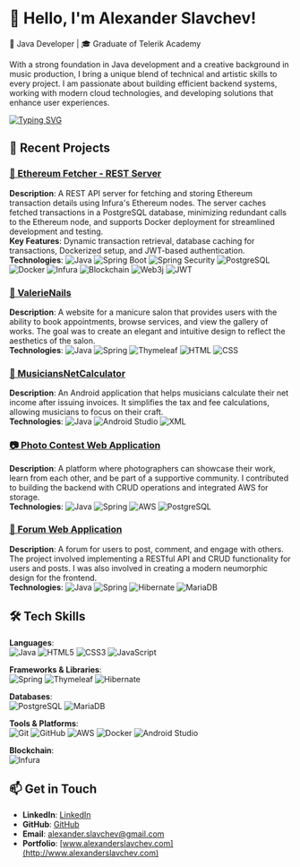 # 👋 Hello, I'm Alexander Slavchev!
🔭 Java Developer | 🎓 Graduate of Telerik Academy

With a strong foundation in Java development and a creative background in music production, I bring a unique blend of technical and artistic skills to every project. I am passionate about building efficient backend systems, working with modern cloud technologies, and developing solutions that enhance user experiences.

[![Typing SVG](https://readme-typing-svg.herokuapp.com?font=Fira+Code&pause=1000&width=700&height=70&color=0040ff&lines=Welcome+to+my+GitHub!+Check+out+my+LinkedIn+profile)](your-linkedin-url)

## 🌟 Recent Projects

### [🔗 Ethereum Fetcher - REST Server](https://github.com/AlexanderSlavchev/EthereumFetcher)
**Description**: A REST API server for fetching and storing Ethereum transaction details using Infura's Ethereum nodes. The server caches fetched transactions in a PostgreSQL database, minimizing redundant calls to the Ethereum node, and supports Docker deployment for streamlined development and testing.  
**Key Features**: Dynamic transaction retrieval, database caching for transactions, Dockerized setup, and JWT-based authentication.  
**Technologies**: ![Java](https://img.shields.io/badge/-Java-007396?style=flat-square&logo=java&logoColor=white) ![Spring Boot](https://img.shields.io/badge/-Spring%20Boot-6DB33F?style=flat-square&logo=spring-boot&logoColor=white) ![Spring Security](https://img.shields.io/badge/-Spring%20Security-6DB33F?style=flat-square&logo=spring-security&logoColor=white) ![PostgreSQL](https://img.shields.io/badge/-PostgreSQL-336791?style=flat-square&logo=postgresql&logoColor=white) ![Docker](https://img.shields.io/badge/-Docker-2496ED?style=flat-square&logo=docker&logoColor=white) ![Infura](https://img.shields.io/badge/-Infura-EF3B2D?style=flat-square&logo=infura) ![Blockchain](https://img.shields.io/badge/-Blockchain-121D33?style=flat-square&logo=blockchain&logoColor=white) ![Web3j](https://img.shields.io/badge/-Web3j-F16822?style=flat-square&logo=ethereum&logoColor=white) ![JWT](https://img.shields.io/badge/-JWT-000000?style=flat-square&logo=json-web-tokens&logoColor=white)

### [💅 ValerieNails](https://github.com/AlexanderSlavchev/ValerieNails)
**Description**: A website for a manicure salon that provides users with the ability to book appointments, browse services, and view the gallery of works. The goal was to create an elegant and intuitive design to reflect the aesthetics of the salon.  
**Technologies**: ![Java](https://img.shields.io/badge/-Java-007396?style=flat-square&logo=java&logoColor=white) ![Spring](https://img.shields.io/badge/-Spring-6DB33F?style=flat-square&logo=spring&logoColor=white) ![Thymeleaf](https://img.shields.io/badge/-Thymeleaf-005F0F?style=flat-square&logo=thymeleaf&logoColor=white) ![HTML](https://img.shields.io/badge/-HTML5-E34F26?style=flat-square&logo=html5&logoColor=white) ![CSS](https://img.shields.io/badge/-CSS3-1572B6?style=flat-square&logo=css3&logoColor=white)

### [🎸 MusiciansNetCalculator](https://github.com/AlexanderSlavchev/MusiciansNetCalculator)
**Description**: An Android application that helps musicians calculate their net income after issuing invoices. It simplifies the tax and fee calculations, allowing musicians to focus on their craft.  
**Technologies**: ![Java](https://img.shields.io/badge/-Java-007396?style=flat-square&logo=java&logoColor=white) ![Android Studio](https://img.shields.io/badge/-Android%20Studio-3DDC84?style=flat-square&logo=android-studio&logoColor=white) ![XML](https://img.shields.io/badge/-XML-FF6600?style=flat-square&logo=xml&logoColor=white)

### [📷 Photo Contest Web Application](https://github.com/AI-PhotoContest/PhotoContest)
**Description**: A platform where photographers can showcase their work, learn from each other, and be part of a supportive community. I contributed to building the backend with CRUD operations and integrated AWS for storage.  
**Technologies**: ![Java](https://img.shields.io/badge/-Java-007396?style=flat-square&logo=java&logoColor=white) ![Spring](https://img.shields.io/badge/-Spring-6DB33F?style=flat-square&logo=spring&logoColor=white) ![AWS](https://img.shields.io/badge/-AWS-FF9900?style=flat-square&logo=amazon-aws&logoColor=white) ![PostgreSQL](https://img.shields.io/badge/-PostgreSQL-336791?style=flat-square&logo=postgresql&logoColor=white)

### [📝 Forum Web Application](https://github.com/forum-RAI/forum-aplication)
**Description**: A forum for users to post, comment, and engage with others. The project involved implementing a RESTful API and CRUD functionality for users and posts. I was also involved in creating a modern neumorphic design for the frontend.  
**Technologies**: ![Java](https://img.shields.io/badge/-Java-007396?style=flat-square&logo=java&logoColor=white) ![Spring](https://img.shields.io/badge/-Spring-6DB33F?style=flat-square&logo=spring&logoColor=white) ![Hibernate](https://img.shields.io/badge/-Hibernate-59666C?style=flat-square&logo=hibernate&logoColor=white) ![MariaDB](https://img.shields.io/badge/-MariaDB-003545?style=flat-square&logo=mariadb&logoColor=white)

## 🛠 Tech Skills

**Languages**:  
![Java](https://img.shields.io/badge/-Java-007396?style=flat-square&logo=java&logoColor=white) ![HTML5](https://img.shields.io/badge/-HTML5-E34F26?style=flat-square&logo=html5&logoColor=white) ![CSS3](https://img.shields.io/badge/-CSS3-1572B6?style=flat-square&logo=css3&logoColor=white) ![JavaScript](https://img.shields.io/badge/-JavaScript-F7DF1E?style=flat-square&logo=javascript&logoColor=black)

**Frameworks & Libraries**:  
![Spring](https://img.shields.io/badge/-Spring-6DB33F?style=flat-square&logo=spring&logoColor=white) ![Thymeleaf](https://img.shields.io/badge/-Thymeleaf-005F0F?style=flat-square&logo=thymeleaf&logoColor=white) ![Hibernate](https://img.shields.io/badge/-Hibernate-59666C?style=flat-square&logo=hibernate&logoColor=white)

**Databases**:  
![PostgreSQL](https://img.shields.io/badge/-PostgreSQL-336791?style=flat-square&logo=postgresql&logoColor=white) ![MariaDB](https://img.shields.io/badge/-MariaDB-003545?style=flat-square&logo=mariadb&logoColor=white)

**Tools & Platforms**:  
![Git](https://img.shields.io/badge/-Git-F05032?style=flat-square&logo=git&logoColor=white) ![GitHub](https://img.shields.io/badge/-GitHub-181717?style=flat-square&logo=github&logoColor=white) ![AWS](https://img.shields.io/badge/-AWS-FF9900?style=flat-square&logo=amazon-aws&logoColor=white) ![Docker](https://img.shields.io/badge/-Docker-2496ED?style=flat-square&logo=docker&logoColor=white) ![Android Studio](https://img.shields.io/badge/-Android%20Studio-3DDC84?style=flat-square&logo=android-studio&logoColor=white)

**Blockchain**:  
![Infura](https://img.shields.io/badge/-Infura-EF3B2D?style=flat-square&logo=infura&logoColor=white)

## 📫 Get in Touch

- **LinkedIn**: [LinkedIn](https://www.linkedin.com/in/alexander-slavchev-b01972225)
- **GitHub**: [GitHub](https://github.com/AlexanderSlavchev)
- **Email**: alexander.slavchev@gmail.com
- **Portfolio**: [www.alexanderslavchev.com](http://www.alexanderslavchev.com)
